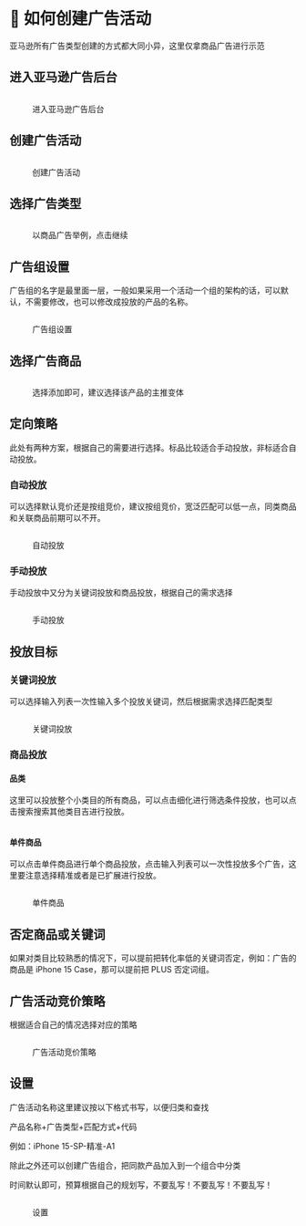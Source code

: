 # 🔗 如何创建广告活动

亚马逊所有广告类型创建的方式都大同小异，这里仅拿商品广告进行示范

## 进入亚马逊广告后台

<figure><img src="../../.gitbook/assets/image (57).png" alt=""><figcaption><p>进入亚马逊广告后台</p></figcaption></figure>

## 创建广告活动

<figure><img src="../../.gitbook/assets/image (58).png" alt=""><figcaption><p>创建广告活动</p></figcaption></figure>

## 选择广告类型

<figure><img src="../../.gitbook/assets/image (59).png" alt=""><figcaption><p>以商品广告举例，点击继续</p></figcaption></figure>

## 广告组设置

广告组的名字是最里面一层，一般如果采用一个活动一个组的架构的话，可以默认，不需要修改，也可以修改成投放的产品的名称。

<figure><img src="../../.gitbook/assets/image (60).png" alt=""><figcaption><p>广告组设置</p></figcaption></figure>

## 选择广告商品

<figure><img src="../../.gitbook/assets/image (61).png" alt=""><figcaption><p>选择添加即可，建议选择该产品的主推变体</p></figcaption></figure>

## 定向策略

此处有两种方案，根据自己的需要进行选择。标品比较适合手动投放，非标适合自动投放。

### 自动投放

可以选择默认竞价还是按组竞价，建议按组竞价，宽泛匹配可以低一点，同类商品和关联商品前期可以不开。

<figure><img src="../../.gitbook/assets/image (62).png" alt=""><figcaption><p>自动投放</p></figcaption></figure>

### 手动投放

手动投放中又分为关键词投放和商品投放，根据自己的需求选择

<figure><img src="../../.gitbook/assets/image (63).png" alt=""><figcaption><p>手动投放</p></figcaption></figure>

## 投放目标

### 关键词投放

可以选择输入列表一次性输入多个投放关键词，然后根据需求选择匹配类型

<figure><img src="../../.gitbook/assets/image (64).png" alt=""><figcaption><p>关键词投放</p></figcaption></figure>

### 商品投放

#### 品类

这里可以投放整个小类目的所有商品，可以点击细化进行筛选条件投放，也可以点击搜索搜索其他类目吉进行投放。

<figure><img src="../../.gitbook/assets/image (66).png" alt=""><figcaption></figcaption></figure>

#### 单件商品

可以点击单件商品进行单个商品投放，点击输入列表可以一次性投放多个广告，这里要注意选择精准或者是已扩展进行投放。

<figure><img src="../../.gitbook/assets/image (67).png" alt=""><figcaption><p>单件商品</p></figcaption></figure>

## 否定商品或关键词

如果对类目比较熟悉的情况下，可以提前把转化率低的关键词否定，例如：广告的商品是 iPhone 15 Case，那可以提前把 PLUS 否定词组。

## 广告活动竞价策略

根据适合自己的情况选择对应的策略

<figure><img src="../../.gitbook/assets/image (68).png" alt=""><figcaption><p>广告活动竞价策略</p></figcaption></figure>

## 设置

广告活动名称这里建议按以下格式书写，以便归类和查找

产品名称+广告类型+匹配方式+代码

例如：iPhone 15-SP-精准-A1

除此之外还可以创建广告组合，把同款产品加入到一个组合中分类

时间默认即可，预算根据自己的规划写，不要乱写！不要乱写！不要乱写！

<figure><img src="../../.gitbook/assets/image (69).png" alt=""><figcaption><p>设置</p></figcaption></figure>
